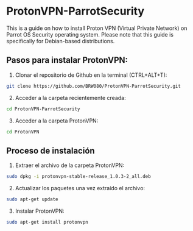 # ProtonVPN-ParrotSecurity
This is a guide on how to install Proton VPN (Virtual Private Network) on Parrot OS Security operating system. Please note that this guide is specifically for Debian-based distributions.

## Pasos para instalar ProtonVPN:
1. Clonar el repositorio de Github en la terminal (CTRL+ALT+T):
```bash
git clone https://github.com/BRW080/ProtonVPN-ParrotSecurity.git
```
2. Acceder a la carpeta recientemente creada:
```bash
cd ProtonVPN-ParrotSecurity
```

3. Acceder a la carpeta ProtonVPN:
```bash
cd ProtonVPN
```

## Proceso de instalación
1. Extraer el archivo de la carpeta ProtonVPN:
```bash
sudo dpkg -i protonvpn-stable-release_1.0.3-2_all.deb
```

2. Actualizar los paquetes una vez extraído el archivo:
```bash
sudo apt-get update
```

3. Instalar ProtonVPN:
```bash
sudo apt-get install protonvpn
```
